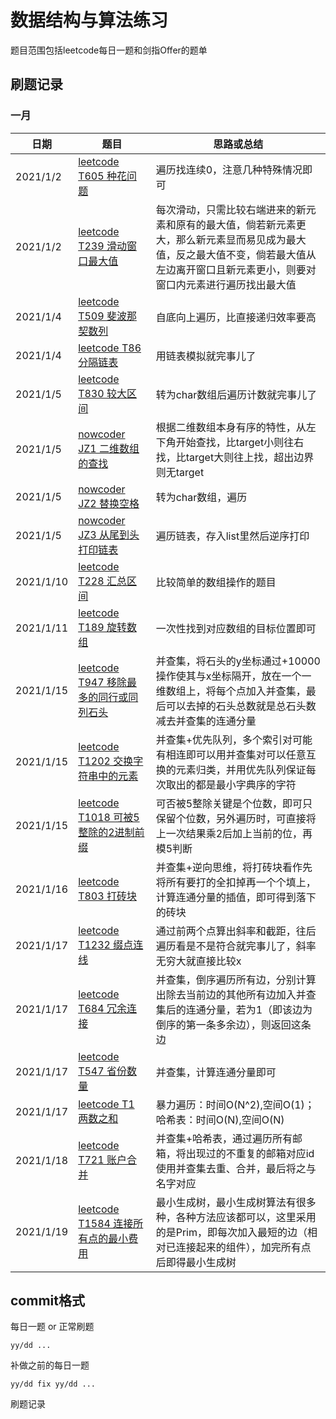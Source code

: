 # 数据结构与算法练习

题目范围包括leetcode每日一题和剑指Offer的题单

## 刷题记录

### 一月

| 日期      | 题目                                                         | 思路或总结                                                   |
| --------- | ------------------------------------------------------------ | ------------------------------------------------------------ |
| 2021/1/2  | [leetcode T605 种花问题](https://leetcode-cn.com/problems/can-place-flowers/) | 遍历找连续0，注意几种特殊情况即可                            |
| 2021/1/2  | [leetcode T239 滑动窗口最大值](https://leetcode-cn.com/problems/sliding-window-maximum/) | 每次滑动，只需比较右端进来的新元素和原有的最大值，倘若新元素更大，那么新元素显而易见成为最大值，反之最大值不变，倘若最大值从左边离开窗口且新元素更小，则要对窗口内元素进行遍历找出最大值 |
| 2021/1/4  | [leetcode T509 斐波那契数列](https://leetcode-cn.com/problems/fibonacci-number/) | 自底向上遍历，比直接递归效率要高                             |
| 2021/1/4  | [leetcode T86 分隔链表](https://leetcode-cn.com/problems/partition-list/submissions/) | 用链表模拟就完事儿了                                         |
| 2021/1/5  | [leetcode T830 较大区间](https://leetcode-cn.com/problems/positions-of-large-groups/) | 转为char数组后遍历计数就完事儿了                             |
| 2021/1/5  | [nowcoder JZ1 二维数组的查找](https://www.nowcoder.com/practice/abc3fe2ce8e146608e868a70efebf62e?tpId=13&&tqId=11154&rp=1&ru=/ta/coding-interviews&qru=/ta/coding-interviews/question-ranking) | 根据二维数组本身有序的特性，从左下角开始查找，比target小则往右找，比target大则往上找，超出边界则无target |
| 2021/1/5  | [nowcoder JZ2 替换空格](https://www.nowcoder.com/practice/4060ac7e3e404ad1a894ef3e17650423?tpId=13&&tqId=11155&rp=1&ru=/ta/coding-interviews&qru=/ta/coding-interviews/question-ranking) | 转为char数组，遍历                                           |
| 2021/1/5  | [nowcoder JZ3 从尾到头打印链表](https://www.nowcoder.com/practice/d0267f7f55b3412ba93bd35cfa8e8035?tpId=13&tqId=11155&rp=1&ru=%2Fta%2Fcoding-interviews&qru=%2Fta%2Fcoding-interviews%2Fquestion-ranking) | 遍历链表，存入list里然后逆序打印                             |
| 2021/1/10 | [leetcode T228 汇总区间](https://leetcode-cn.com/problems/summary-ranges/) | 比较简单的数组操作的题目                                     |
| 2021/1/11 | [leetcode T189 旋转数组](https://leetcode-cn.com/problems/rotate-array/) | 一次性找到对应数组的目标位置即可                             |
| 2021/1/15 | [leetcode T947 移除最多的同行或同列石头](https://leetcode-cn.com/problems/most-stones-removed-with-same-row-or-column/) | 并查集，将石头的y坐标通过+10000操作使其与x坐标隔开，放在一个一维数组上，将每个点加入并查集，最后可以去掉的石头总数就是总石头数减去并查集的连通分量 |
| 2021/1/15 | [leetcode T1202 交换字符串中的元素](https://leetcode-cn.com/problems/smallest-string-with-swaps/) | 并查集+优先队列，多个索引对可能有相连即可以用并查集对可以任意互换的元素归类，并用优先队列保证每次取出的都是最小字典序的字符 |
| 2021/1/15 | [leetcode T1018 可被5整除的2进制前缀](https://leetcode-cn.com/problems/binary-prefix-divisible-by-5/) | 可否被5整除关键是个位数，即可只保留个位数，另外遍历时，可直接将上一次结果乘2后加上当前的位，再模5判断 |
| 2021/1/16 | [leetcode T803 打砖块](https://leetcode-cn.com/problems/bricks-falling-when-hit/) | 并查集+逆向思维，将打砖块看作先将所有要打的全扣掉再一个个填上，计算连通分量的插值，即可得到落下的砖块 |
| 2021/1/17 | [leetcode T1232 缀点连线](https://leetcode-cn.com/problems/check-if-it-is-a-straight-line/) | 通过前两个点算出斜率和截距，往后遍历看是不是符合就完事儿了，斜率无穷大就直接比较x |
| 2021/1/17 | [leetcode T684 冗余连接](https://leetcode-cn.com/problems/redundant-connection/submissions/) | 并查集，倒序遍历所有边，分别计算出除去当前边的其他所有边加入并查集后的连通分量，若为1（即该边为倒序的第一条多余边），则返回这条边 |
| 2021/1/17 | [leetcode T547 省份数量](https://leetcode-cn.com/problems/number-of-provinces/) | 并查集，计算连通分量即可                                     |
| 2021/1/17 | [leetcode T1 两数之和](https://leetcode-cn.com/problems/two-sum/) | 暴力遍历：时间O(N^2),空间O(1)；哈希表：时间O(N),空间O(N)     |
| 2021/1/18 | [leetcode T721 账户合并](https://leetcode-cn.com/problems/accounts-merge/) | 并查集+哈希表，通过遍历所有邮箱，将出现过的不重复的邮箱对应id使用并查集去重、合并，最后将之与名字对应 |
| 2021/1/19 | [leetcode T1584 连接所有点的最小费用](https://leetcode-cn.com/problems/min-cost-to-connect-all-points/submissions/) | 最小生成树，最小生成树算法有很多种，各种方法应该都可以，这里采用的是Prim，即每次加入最短的边（相对已连接起来的组件），加完所有点后即得最小生成树 |

## commit格式

每日一题 or 正常刷题

```text
yy/dd ...
```

补做之前的每日一题

```text
yy/dd fix yy/dd ...
```

刷题记录